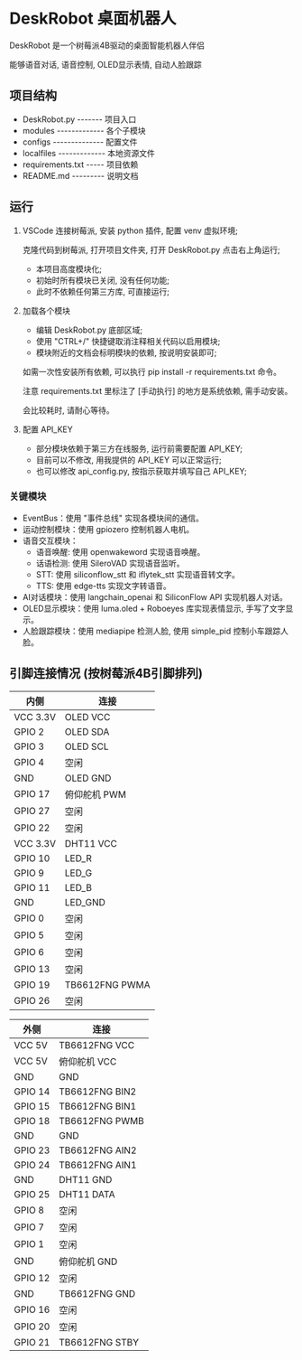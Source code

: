 # DeskRobot 桌面机器人

DeskRobot 是一个树莓派4B驱动的桌面智能机器人伴侣

能够语音对话, 语音控制, OLED显示表情, 自动人脸跟踪


## 项目结构

- DeskRobot.py ------- 项目入口
- modules ------------- 各个子模块
- configs -------------- 配置文件
- localfiles ------------- 本地资源文件
- requirements.txt ----- 项目依赖
- README.md --------- 说明文档


## 运行

1. VSCode 连接树莓派, 安装 python 插件, 配置 venv 虚拟环境;

    克隆代码到树莓派, 打开项目文件夹, 打开 DeskRobot.py 点击右上角运行;

    - 本项目高度模块化;
    - 初始时所有模块已关闭, 没有任何功能;
    - 此时不依赖任何第三方库, 可直接运行;

2. 加载各个模块

    - 编辑 DeskRobot.py 底部区域;
    - 使用 "CTRL+/" 快捷键取消注释相关代码以启用模块;
    - 模块附近的文档会标明模块的依赖, 按说明安装即可;
    
    如需一次性安装所有依赖, 可以执行 pip install -r requirements.txt 命令。
    
    注意 requirements.txt 里标注了 [手动执行] 的地方是系统依赖, 需手动安装。
    
    会比较耗时, 请耐心等待。


3. 配置 API_KEY

    - 部分模块依赖于第三方在线服务, 运行前需要配置 API_KEY;
    - 目前可以不修改, 用我提供的 API_KEY 可以正常运行;
    - 也可以修改 api_config.py, 按指示获取并填写自己 API_KEY;



### 关键模块

- EventBus：使用 "事件总线" 实现各模块间的通信。
- 运动控制模块：使用 gpiozero 控制机器人电机。
- 语音交互模块：
    - 语音唤醒: 使用 openwakeword 实现语音唤醒。
    - 话语检测: 使用 SileroVAD 实现语音监听。
    - STT: 使用 siliconflow_stt 和 iflytek_stt 实现语音转文字。
    - TTS: 使用 edge-tts 实现文字转语音。
- AI对话模块：使用 langchain_openai 和 SiliconFlow API 实现机器人对话。
- OLED显示模块：使用 luma.oled + Roboeyes 库实现表情显示, 手写了文字显示。
- 人脸跟踪模块：使用 mediapipe 检测人脸, 使用 simple_pid 控制小车跟踪人脸。

## 引脚连接情况 (按树莓派4B引脚排列)

|  内侧 | 连接 |
| ----- | --- |
VCC 3.3V| OLED VCC
GPIO 2  | OLED SDA
GPIO 3  | OLED SCL
GPIO 4  | 空闲
GND     | OLED GND
GPIO 17 | 俯仰舵机 PWM
GPIO 27 | 空闲
GPIO 22 | 空闲
VCC 3.3V| DHT11 VCC
GPIO 10 | LED_R
GPIO 9  | LED_G
GPIO 11 | LED_B
GND     | LED_GND
GPIO 0  | 空闲
GPIO 5  | 空闲
GPIO 6  | 空闲
GPIO 13 | 空闲
GPIO 19 | TB6612FNG PWMA
GPIO 26 | 空闲


|  外侧 | 连接 |
| ----- | --- |
VCC 5V  | TB6612FNG VCC
VCC 5V  | 俯仰舵机 VCC
GND     | GND
GPIO 14 | TB6612FNG BIN2
GPIO 15 | TB6612FNG BIN1
GPIO 18 | TB6612FNG PWMB
GND     | GND
GPIO 23 | TB6612FNG AIN2
GPIO 24 | TB6612FNG AIN1
GND     | DHT11 GND
GPIO 25 | DHT11 DATA
GPIO 8  | 空闲
GPIO 7  | 空闲
GPIO 1  | 空闲
GND     | 俯仰舵机 GND
GPIO 12 | 空闲
GND     | TB6612FNG GND
GPIO 16 | 空闲
GPIO 20 | 空闲
GPIO 21 | TB6612FNG STBY